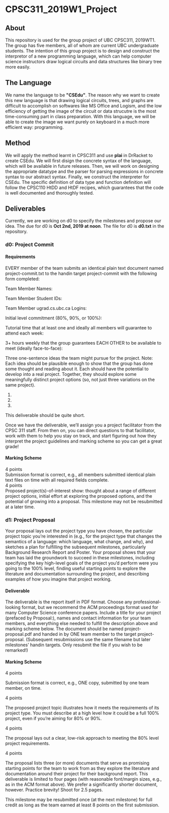 # CPSC311_2019W1_Project

## About
This repository is used for the group project of UBC CPSC311, 2019WT1. The group has five members, all of whom are current UBC undergraduate students. The intention of this group project is to design and construct the interpretor of a new programming language, which can help computer science instructors draw logical circuits and data structures like binary tree more easily. 

## The Language
We name the language to be **"CSEdu"**. The reason why we want to create this new language is that drawing logical circuits, trees, and graphs are difficult to accomplish on softwares like MS Office and Logism, and the low efficiency of getting the image of the circuit or data strucutre is the most time-consuming part in class preparation. With this language, we will be able to create the image we want purely on keyboard in a much more efficient way: programming.

## Method
We will apply the method learnt in CPSC311 and use **plai** in DrRacket to create CSEdu. We will first disign the concrete syntax of the language, which will be available in future releases. Then, we will work on designing the appropriate datatype and the parser for parsing expressions in concrete syntax to our abstract syntax. Finally, we construct the interpreter for CSEdu. The specific definition of data type and function definition will follow the CPSC110 HtDD and HtDF recipes, which guarantees that the code is well documented and thoroughly tested. 

## Deliverables
Currently, we are working on d0 to specify the milestones and propose our idea. The due for d0 is **Oct 2nd, 2019 at noon**. The file for d0 is **d0.txt** in the repository.

### d0: Project Commit
#### Requirements
EVERY member of the team submits an identical plain text document named project-commit.txt to the handin target project-commit with the following form completed:

Team Member Names:

Team Member Student IDs:

Team Member ugrad.cs.ubc.ca Logins:

Initial level commitment (80%, 90%, or 100%):

Tutorial time that at least one and ideally all members will guarantee to attend
each week:

3+ hours weekly that the group guarantees EACH OTHER to be available
to meet (ideally face-to-face):

Three one-sentence ideas the team might pursue for the project. Note:
Each idea should be plausible enough to show that the group has done
some thought and reading about it. Each should have the potential to
develop into a real project. Together, they should explore some
meaningfully distinct project options (so, not just three variations
on the same project).

1. 

2. 

3. 
This deliverable should be quite short.

Once we have the deliverable, we’ll assign you a project facilitator from the CPSC 311 staff. From then on, you can direct questions to that facilitator, work with them to help you stay on track, and start figuring out how they interpret the project guidelines and marking scheme so you can get a great grade!

#### Marking Scheme
4 points <br>
Submission format is correct, e.g., all members submitted identical plain text files on time with all required fields complete.
<br>
4 points <br>
Proposed project(s)-of-interest show: thought about a range of different project options, initial effort at exploring the proposed options, and the potential of growing into a proposal.
This milestone may not be resubmitted at a later time.

### d1: Project Proposal
Your proposal lays out the project type you have chosen, the particular project topic you’re interested in (e.g., for the project type that changes the semantics of a language: which language, what change, and why), and sketches a plan for fulfilling the subsequent milestones, particularly Background Research Report and Poster. Your proposal shows that your team has laid the groundwork to succeed in these milestones, including specifying the key high-level goals of the project you’d perform were you going to the 100% level, finding useful starting points to explore the literature and documentation surrounding the project, and describing examples of how you imagine that project working.

#### Deliverable
The deliverable is the report itself in PDF format. Choose any professional-looking format, but we recommend the ACM proceedings format used for many Computer Science conference papers. Include a title for your project (prefaced by Proposal:), names and contact information for your team members, and everything else needed to fulfill the description above and marking scheme below. The document should be named project-proposal.pdf and handed in by ONE team member to the target project-proposal. (Subsequent resubmissions use the same filename but later milestones’ handin targets. Only resubmit the file if you wish to be remarked!)

#### Marking Scheme
4 points

Submission format is correct, e.g., ONE copy, submitted by one team member, on time.

4 points

The proposed project topic illustrates how it meets the requirements of its project type. You must describe at a high level how it could be a full 100% project, even if you’re aiming for 80% or 90%.

4 points

The proposal lays out a clear, low-risk approach to meeting the 80% level project requirements.

4 points

The proposal lists three (or more) documents that serve as promising starting points for the team to work from as they explore the literature and documentation around their project for their background report.
This deliverable is limited to four pages (with reasonable font/margin sizes, e.g., as in the ACM format above). We prefer a significantly shorter document, however. Practice brevity! Shoot for 2.5 pages.

This milestone may be resubmitted once (at the next milestone) for full credit as long as the team earned at least 8 points on the first submission.
